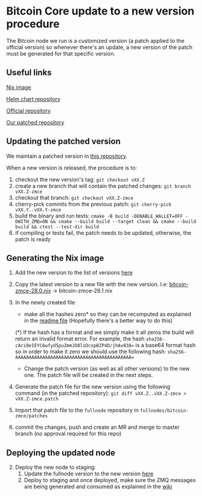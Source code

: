 # Bitcoin Core update to a new version procedure

The Bitcoin node we run is a customized version (a patch applied to the official version) so whenever there's an update, a new version of the patch must be generated for that specific version.

## Useful links

[Nix image](https://gitlab.com/coinmetrics/fullnode/-/tree/master/fullnodes/bitcoin-zmce)

[Helm chart repository](https://gitlab.com/coinmetrics/ops/k8s-full-nodes/blob/master/bitcoin)

[Official repository](https://github.com/bitcoin/bitcoin)

[Our patched repository](https://gitlab.com/coinmetrics/edge/mempool-tools/bitcoin-zmq-mempool-chain-events/)

## Updating the patched version

We maintain a patched version in [this repository](https://gitlab.com/coinmetrics/edge/mempool-tools/bitcoin-zmq-mempool-chain-events/).

When a new version is released, the procedure is to:
1. checkout the new version's tag: `git checkout vXX.Z`
2. create a new branch that will contain the patched changes: `git branch vXX.Z-zmce`
3. checkout that branch: `git checkout vXX.Z-zmce`
4. cherry-pick commits from the previous patch: `git cherry-pick vXX.Y..vXX.Y-zmce`
5. build the binary and run tests: `cmake -B build -DENABLE_WALLET=OFF -DWITH_ZMQ=ON && cmake --build build --target clean && cmake --build build && ctest --test-dir build`
6. if compiling or tests fail, the patch needs to be updated, otherwise, the patch is ready

## Generating the Nix image

1. Add the new version to the list of versions [here](https://gitlab.com/coinmetrics/fullnode/blob/80e3293e5047301a0fe15f4835f15ea46be3756a/versions.nix#L9)
1. Copy the latest version to a new file with the new version. I.e: [bitcoin-zmce-28.0.nix](https://gitlab.com/coinmetrics/fullnode/blob/master/fullnodes/bitcoin-zmce/bitcoin-zmce-28.0.nix) -> bitcoin-zmce-28.1.nix
1. In the newly created file
    - make all the hashes zero* so they can be recomputed as explained in the [readme file](https://gitlab.com/coinmetrics/fullnode/blob/9bc33b752d479618f14f92fbee360dea78d17005/README.md) (Hopefully there's a better way to do this)

    (*) If the hash has a format and we simply make it all zeros the build will return an invalid format error. For example, the hash `sha256-cAri0eIEYC6wfyd5puZmmJO8lsDcopBZP4D/jhAv838=` is a base64 format hash so in order to make it zero we should use the following hash: 
`sha256-AAAAAAAAAAAAAAAAAAAAAAAAAAAAAAAAAAAAAAAAAAA=`
    - Change the patch version (as well as all other versions) to the new one. The patch file will be created in the next steps.

1. Generate the patch file for the new version using the following command (in the patched repository): `git diff vXX.Z..vXX.Z-zmce > vXX.Z-zmce.patch`
1. Import that patch file to the `fullnode` repository in `fullnodes/bitcoin-zmce/patches`
1. commit the changes, push and create an MR and merge to master branch (no approval required for this repo)

## Deploying the updated node

2. Deploy the new node to staging:
   1. Update the fullnode version to the new version [here](https://gitlab.com/coinmetrics/ops/k8s-full-nodes/blob/283f70fe3ad743d70b0a1867c5b7491992cefae4/.gitlab-ci.yml#L127)
   1. Deploy to staging and once deployed, make sure the ZMQ messages are being generated and consumed as explained in the [wiki](https://gitlab.com/coinmetrics/wiki/-/wikis/Infrastructure/Fullnodes-list#bitcoin-zmce-patch)

